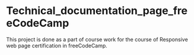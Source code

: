 # Technical_documentation_page_freeCodeCamp
This project is done as a part of course work for the course of Responsive web page certification in freeCodeCamp.

